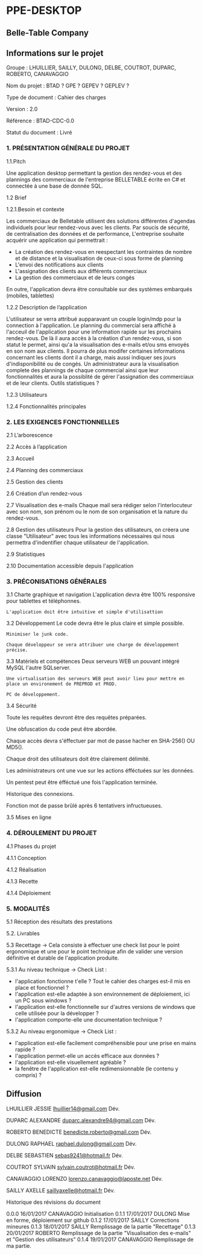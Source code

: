 # PPE-DESKTOP
## Belle-Table Company

## Informations sur le projet
Groupe :  	LHUILLIER, SAILLY, DULONG, DELBE, COUTROT, DUPARC, ROBERTO, CANAVAGGIO 

Nom du projet :  	BTAD ? GPE ? GEPEV ? GEPLEV ?

Type de document :  	Cahier des charges  

Version :  	2.0

Référence :  	BTAD-CDC-0.0

Statut du document :  	Livré


### 1. PRÉSENTATION GÉNÉRALE DU PROJET
 

1.1.Pitch

Une application desktop permettant la gestion des rendez-vous et des plannings des commerciaux de l'entreprise BELLETABLE écrite en C# et connectée à une base de donnée SQL.

1.2 Brief

1.2.1.Besoin et contexte

Les commerciaux de Belletable utilisent des solutions différentes d'agendas individuels pour leur rendez-vous avec les clients. Par soucis de sécurité, de centralisation des données et de performance, L'entreprise souhaite acquérir une application qui permettrait :
- La création des rendez-vous en reespectant les contraintes de nombre et de distance et la visualisation de ceux-ci sous forme de planning 
- L'envoi des notifications aux clients
- L'assignation des clients aux différents commerciaux
- La gestion des commerciaux et de leurs congés

En outre, l'application devra être consultable sur des systèmes embarqués (mobiles, tablettes)

1.2.2 Description de l’application

L'utilisateur se verra attribué aupparavant un couple login/mdp pour la connection à l'application. 
Le planning du commercial sera affiché à l'acceuil de l'application pour une information rapide sur les prochains rendez-vous. De là il aura accès à la création d'un rendez-vous, si son statut le permet, ainsi qu'a la visualisation des e-mails et/ou sms envoyés en son nom aux clients.
Il pourra de plus modifer certaines informations concernant les clients dont il a charge, mais aussi indiquer ses jours d'indisponibilité ou de congés.
Un administrateur aura la visualisation complete des plannings de chaque commercial ainsi que leur fonctionnalités et aura la possiblité de gérer l'assignation des commerciaux et de leur clients. Outils statistiques ?

1.2.3 Utilisateurs

1.2.4 Fonctionnalités principales

  
### 2. LES EXIGENCES FONCTIONNELLES
 
2.1 L’arborescence
 
2.2 Accès à l’application 
 
2.3 Accueil
 
2.4 Planning des commerciaux

2.5 Gestion des clients

2.6 Création d’un rendez-vous
 
2.7 Visualisation des e-mails
    Chaque mail sera rédiger selon l'interlocuteur avec son nom, son prénom ou le nom de son organisation et la nature du rendez-vous.
    
2.8 Gestion des utilisateurs
    Pour la gestion des utilisateurs, on créera une classe "Utilisateur" avec tous les informations nécessaires qui nous permettra d'indentifier chaque utilisateur de l'application.
    
2.9 Statistiques

2.10 Documentation accessible depuis l'application
 

### 3. PRÉCONISATIONS GÉNÉRALES
 
3.1 Charte graphique et navigation
    L'application devra être 100% responsive pour tablettes et téléphonnes.
    
    L'application doit être intuitive et simple d'utilisattion
    
 
3.2 Développement
    Le code devra être le plus claire et simple possible.
    
    Minimiser le junk code.
    
    Chaque développeur se vera attribuer une charge de développement précise.
 
3.3 Matériels et compétences
    Deux serveurs WEB un pouvant intégré MySQL l'autre SQLserver.
    
    Une virtualisation des serveurs WEB peut avoir lieu pour mettre en place un environement de PREPROD et PROD.
    
    PC de développement.

3.4 Sécurité

   Toute les requêtes devront être des requêtes préparées. 
   
   Une obfuscation du code peut être abordée.
   
   Chaque accès devra s'éffectuer par mot de passe hacher en SHA-256() OU MD5().
   
   Chaque droit des utilisateurs doit être clairement délimité.
   
   Les administrateurs ont une vue sur les actions éfféctuées sur les données.
   
   Un pentest peut être éfféctué une fois l'application terminée.
   
   Historique des connexions.
   
   Fonction mot de passe brûlé après 6 tentativers infructueuses.

3.5 Mises en ligne
 
### 4. DÉROULEMENT DU PROJET
 
4.1 Phases du projet
 
4.1.1 Conception

4.1.2 Réalisation

4.1.3 Recette

4.1.4 Déploiement


### 5. MODALITÉS
 
5.1 Réception des résultats des prestations
                                                                                   
5.2. Livrables

5.3 Recettage
-> Cela consiste à effectuer une check list pour le point ergonomique et une pour le point technique afin de valider une version définitive et durable de l'application produite.
 
5.3.1 Au niveau technique
-> Check List :
 - l'application fonctionne t'elle ? Tout le cahier des charges est-il mis en place et fonctionnel ?
 - l'application est-elle adaptée à son environnement de déploiement, ici un PC sous windows ?
 - l'application est-elle fonctionnelle sur d'autres versions de windows que celle utilisée pour la développer ?
 - l'application comporte-elle une documentation technique ?

5.3.2 Au niveau ergonomique
-> Check List :
 - l'application est-elle facilement compréhensible pour une prise en mains rapide ?
 - l'application permet-elle un accès efficace aux données ?
 - l'application est-elle visuellement agréable ?
 - la fenêtre de l'application est-elle redimensionnable (le contenu y compris) ?

## Diffusion	   
LHUILLIER JESSIE  lhuillier14@gmail.com  Dév.	   

DUPARC ALEXANDRE duparc.alexandre94@gmail.com Dév.
 
ROBERTO BENEDICTE benedicte.roberto@gmail.com Dév. 

DULONG RAPHAEL 	raphael.dulong@gmail.com Dév.
 
DELBE SEBASTIEN  sebas9241@hotmail.fr Dév. 

COUTROT SYLVAIN	sylvain.coutrot@hotmail.fr Dév.

CANAVAGGIO LORENZO lorenzo.canavaggio@laposte.net Dév.

SAILLY AXELLE saillyaxelle@hotmail.fr Dév.

Historique	 des révisions du document
  
0.0.0	16/01/2017	CANAVAGGIO	Initialisation
0.1.1	17/01/2017	DULONG	   	Mise en forme, déploiement sur github
0.1.2	17/01/2017	SAILLY	   	Corrections mineures
0.1.3 18/01/2017	SAILLY	   	Remplissage de la partie "Recettage"
0.1.3 20/01/2017 ROBERTO    Remplissage de la partie "Visualisation des e-mails" et "Gestion des utilisateurs"
0.1.4 19/01/2017 CANAVAGGIO Remplissage de ma partie.
